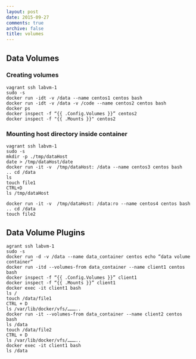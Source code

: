 ```yaml
---
layout: post
date: 2015-09-27
comments: true
archive: false
title: volumes
---
```


## Data Volumes  

### Creating volumes
<script type="text/javascript" src="https://asciinema.org/a/27046.js" id="asciicast-27046" async></script>

~~~
vagrant ssh labvm-1
sudo -s
docker run -idt -v /data --name centos1 centos bash
docker run -idt -v /data -v /code --name centos2 centos bash
docker ps
docker inspect -f “{{ .Config.Volumes }}” centos2
docker inspect -f "{{ .Mounts }}" centos2
~~~

### Mounting host directory inside container
<script type="text/javascript" src="https://asciinema.org/a/27047.js" id="asciicast-27047" async></script>

~~~
vagrant ssh labvm-1
sudo -s
mkdir -p ./tmp/dataHost
date > /tmp/dataHost/date
docker run -it -v  /tmp/dataHost: /data --name centos3 centos bash
.. cd /data 
ls 
touch file1
CTRL+D
ls /tmp/dataHost

docker run -it -v  /tmp/dataHost: /data:ro --name centos4 centos bash
.. cd /data 
touch file2
~~~

## Data Volume Plugins

<script type="text/javascript" src="https://asciinema.org/a/27048.js" id="asciicast-27048" async></script>

~~~
agrant ssh labvm-1
sudo -s
docker run -d -v /data --name data_container centos echo “data volume container”
docker run -itd --volumes-from data_container --name client1 centos bash
docker inspect -f “{{ .Config.Volumes }}” client1	
docker inspect -f “{{ .Mounts }}” client1
docker exec -it client1 bash 
ls /
touch /data/file1
CTRL + D
ls /var/lib/docker/vfs/………..
docker run -it --volumes-from data_container --name client2 centos bash
ls /data
touch /data/file2
CTRL + D
ls /var/lib/docker/vfs/………..
docker exec -it client1 bash 
ls /data

~~~
